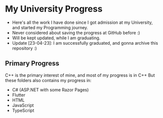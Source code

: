 # My University Progress
- Here's all the work I have done since I got admission at my University, and started my Programming journey.
- Never considered about saving the progress at GitHub before :)
- Will be kept updated, while I am graduating.
- Update [23-04-23]: I am successfully graduated, and gonna archive this repository :)

## Primary Progress
C++ is the primary interest of mine, and most of my progress is in C++
But these folders also contains my progress in:
- C# (ASP.NET with some Razor Pages)
- Flutter
- HTML
- JavaScript
- TypeScript
